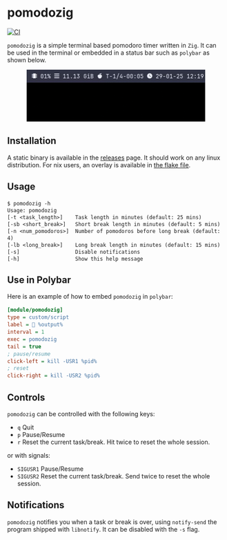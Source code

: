 # pomodozig

[![CI][status-png]][status]

`pomodozig` is a simple terminal based pomodoro timer written in `Zig`. It can 
be used in the terminal or embedded in a status bar such as `polybar` as shown 
below.

<div align="center">
    <img src="./demo.gif" alt="demo"/>
</div>

## Installation

A static binary is available in the [releases][releases] page. It should work 
on any linux distribution. For nix users, an overlay is available in [the flake 
file](./flake.nix).

## Usage

```
$ pomodozig -h
Usage: pomodozig
[-t <task_length>]    Task length in minutes (default: 25 mins)
[-sb <short_break>]   Short break length in minutes (default: 5 mins)
[-n <num_pomodoros>]  Number of pomodoros before long break (default: 4)
[-lb <long_break>]    Long break length in minutes (default: 15 mins)
[-s]                  Disable notifications
[-h]                  Show this help message
```

## Use in Polybar

Here is an example of how to embed `pomodozig` in `polybar`:

```ini
[module/pomodozig]
type = custom/script
label = 🍅 %output%
interval = 1
exec = pomodozig
tail = true
; pause/resume
click-left = kill -USR1 %pid%
; reset
click-right = kill -USR2 %pid%
```

## Controls

`pomodozig` can be controlled with the following keys:

- `q` Quit
- `p` Pause/Resume
- `r` Reset the current task/break. Hit twice to reset the whole session.

or with signals:

- `SIGUSR1` Pause/Resume
- `SIGUSR2` Reset the current task/break. Send twice to reset the whole 
  session.

## Notifications

`pomodozig` notifies you when a task or break is over, using `notify-send` the 
program shipped with `libnotify`. It can be disabled with the `-s` flag.

[nix]: https://nixos.org/
[releases]: https://github.com/jecaro/pomodozig/releases
[status-png]: https://github.com/jecaro/pomodozig/workflows/CI/badge.svg
[status]: https://github.com/jecaro/pomodozig/actions

